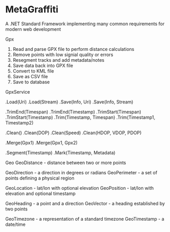 # MetaGraffiti
A .NET Standard Framework implementing many common requirements for modern web development



Gpx
1. Read and parse GPX file to perform distance calculations
2. Remove points with low signial quality or errors
3. Resegment tracks and add metadata/notes
4. Save data back into GPX file
5. Convert to KML file
6. Save as CSV file
7. Save to database

GpxService

.Load(Uri)
.Load(Stream)
.Save(Info, Uri)
.Save(Info, Stream)

.TrimEnd(Timespan)
.TrimEnd(Timestamp)
.TrimStart(Timespan)
.TrimStart(Timestamp)
.Trim(Timestamp, Timespan)
.Trim(Timestamp1, Timestamp2)

.Clean()
.Clean(DOP)
.Clean(Speed)
.Clean(HDOP, VDOP, PDOP)

.Merge(Gpx1)
.Merge(Gpx1, Gpx2)

.Segment(Timestamp)
.Mark(Timestamp, Metadata)













Geo
GeoDistance - distance between two or more points



GeoDirection - a direction in degrees or radians
GeoPerimeter - a set of points defining a physical region

GeoLocation - lat/lon with optional elevation
GeoPosition - lat/lon with elevation and optional timestamp

GeoHeading - a point and a direction
GeoVector - a heading established by two points


GeoTimezone - a representation of a standard timezone
GeoTimestamp - a date/time 